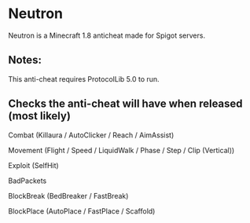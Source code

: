 # Neutron
Neutron is a Minecraft 1.8 anticheat made for Spigot servers.

## Notes:
This anti-cheat requires ProtocolLib 5.0 to run.

## Checks the anti-cheat will have when released (most likely)
Combat (Killaura / AutoClicker / Reach / AimAssist)

Movement (Flight / Speed / LiquidWalk / Phase / Step / Clip (Vertical))

Exploit (SelfHit)

BadPackets

BlockBreak (BedBreaker / FastBreak)

BlockPlace (AutoPlace / FastPlace / Scaffold)
